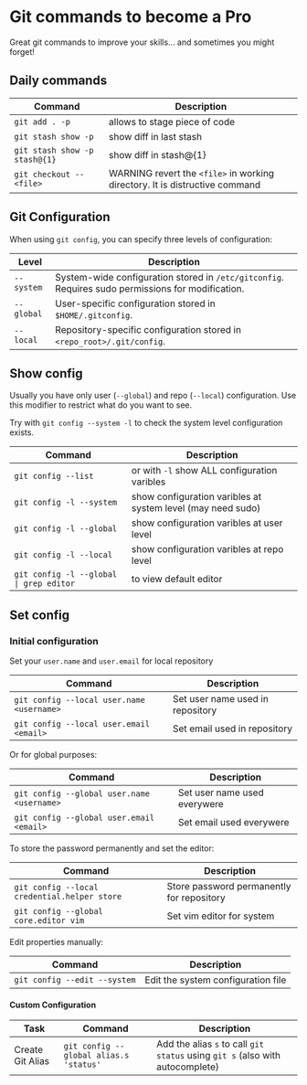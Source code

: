 # Git commands to become a Pro

Great git commands to improve your skills... and sometimes you might forget!


## Daily commands

| Command | Description |
| ------- | ----------- |
|`git add . -p`| allows to stage piece of code |
|`git stash show -p` | show diff in last stash|
|`git stash show -p stash@{1}` | show diff in stash@{1}|
|`git checkout -- <file>`| WARNING revert the `<file>` in working directory. It is distructive command |


## Git Configuration

When using `git config`, you can specify three levels of configuration:

| Level         | Description                                              |
| ------------- | -------------------------------------------------------- |
| `--system`    | System-wide configuration stored in `/etc/gitconfig`. Requires sudo permissions for modification. |
| `--global`    | User-specific configuration stored in `$HOME/.gitconfig`. |
| `--local`     | Repository-specific configuration stored in `<repo_root>/.git/config`. |


## Show config

Usually you have only user (`--global`) and repo (`--local`) configuration. Use this modifier to restrict what do you want to see.

Try with `git config --system -l` to check the system level configuration exists.

| Command | Description |
| ------- | ----------- |
| `git config --list ` | or with `-l` show ALL configuration varibles |
| `git config -l --system  ` | show configuration varibles at system level (may need sudo) |
| `git config -l --global ` | show configuration varibles at user level |
| `git config -l --local ` | show configuration varibles at repo level |
| `git config -l --global \| grep editor` | to view default editor |

## Set config

### Initial configuration

Set your `user.name` and `user.email` for local repository

| Command | Description |
| -------------------------------------------- | --------------- |
| `git config --local user.name <username>`    | Set user name used in repository |
| `git config --local user.email <email>`      | Set email used in repository |

Or for global purposes:

| Command | Description |
| -------------------------------------------- | --------------- |
| `git config --global user.name <username>`   | Set user name used everywere |
| `git config --global user.email <email>`     | Set email used everywere |


To store the password permanently and set the editor:

| Command | Description |
| -------------------------------------------- | --------------- |
| `git config --local credential.helper store` | Store password permanently for repository |
| `git config --global core.editor vim`        | Set vim editor for system |

Edit properties manually:

| Command | Description |
| ------- | ----------- |
| `git config --edit --system` | Edit the system configuration file |


#### Custom Configuration

| Task              | Command                                | Description                                      |
| ----------------- | -------------------------------------- | ------------------------------------------------ |
| Create Git Alias  | `git config --global alias.s 'status'` | Add the alias `s` to call `git status` using `git s` (also with autocomplete) |

